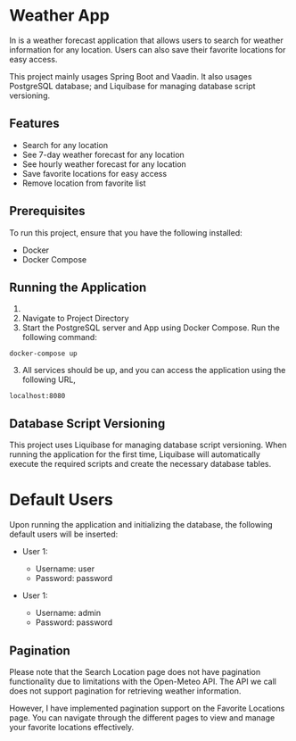 # Weather App

In is a weather forecast application that allows users to search for weather information for any location. Users can also save their favorite locations for easy access.

This project mainly usages Spring Boot and Vaadin. It also usages PostgreSQL database; and Liquibase for managing database script versioning.

## Features
- Search for any location
- See 7-day weather forecast for any location
- See hourly weather forecast for any location
- Save favorite locations for easy access
- Remove location from favorite list

## Prerequisites
To run this project, ensure that you have the following installed:

- Docker
- Docker Compose

## Running the Application
1. 
2. Navigate to Project Directory
2. Start the PostgreSQL server and App using Docker Compose. Run the following command:
  ```
  docker-compose up
  ```
3. All services should be up, and you can access the application using the following URL,
```
localhost:8080
```

## Database Script Versioning

This project uses Liquibase for managing database script versioning. When running the application for the first time, Liquibase will automatically execute the required scripts and create the necessary database tables.

# Default Users

Upon running the application and initializing the database, the following default users will be inserted:

* User 1:
  * Username: user
  * Password: password

* User 1:
  * Username: admin
  * Password: password


## Pagination
Please note that the Search Location page does not have pagination functionality due to limitations with the Open-Meteo API. The API we call does not support pagination for retrieving weather information.

However, I have implemented pagination support on the Favorite Locations page. You can navigate through the different pages to view and manage your favorite locations effectively.
